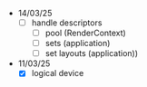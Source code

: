 - 14/03/25
	- [ ] handle descriptors
		- [ ] pool (RenderContext)
		- [ ] sets (application)
		- [ ] set layouts (application))

- 11/03/25
	- [x] logical device